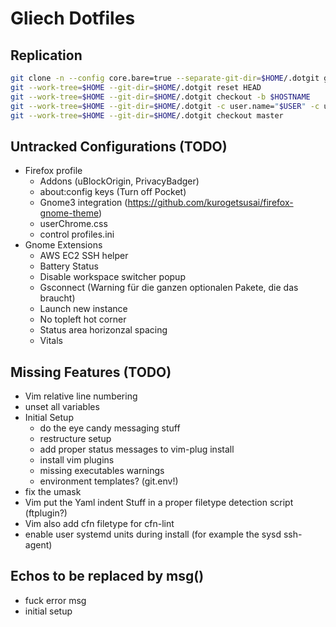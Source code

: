 # Gliech Dotfiles

## Replication
```bash
git clone -n --config core.bare=true --separate-git-dir=$HOME/.dotgit git@github.com:gliech/dotfiles.git $(mktemp -d)
git --work-tree=$HOME --git-dir=$HOME/.dotgit reset HEAD
git --work-tree=$HOME --git-dir=$HOME/.dotgit checkout -b $HOSTNAME
git --work-tree=$HOME --git-dir=$HOME/.dotgit -c user.name="$USER" -c user.email="${USER}@${HOSTNAME}" commit -am "Backed up pre-existing configs to local branch"
git --work-tree=$HOME --git-dir=$HOME/.dotgit checkout master
```

## Untracked Configurations (TODO)
- Firefox profile
  - Addons (uBlockOrigin, PrivacyBadger)
  - about:config keys (Turn off Pocket)
  - Gnome3 integration (https://github.com/kurogetsusai/firefox-gnome-theme)
  - userChrome.css
  - control profiles.ini
- Gnome Extensions
  - AWS EC2 SSH helper
  - Battery Status
  - Disable workspace switcher popup
  - Gsconnect (Warning für die ganzen optionalen Pakete, die das braucht)
  - Launch new instance
  - No topleft hot corner
  - Status area horizonzal spacing
  - Vitals

## Missing Features (TODO)
- Vim relative line numbering
- unset all variables
- Initial Setup
  - do the eye candy messaging stuff
  - restructure setup
  - add proper status messages to vim-plug install
  - install vim plugins
  - missing executables warnings
  - environment templates? (git.env!)
- fix the umask
- Vim put the Yaml indent Stuff in a proper filetype detection script (ftplugin?)
- Vim also add cfn filetype for cfn-lint
- enable user systemd units during install (for example the sysd ssh-agent)

## Echos to be replaced by msg()
- fuck error msg
- initial setup

